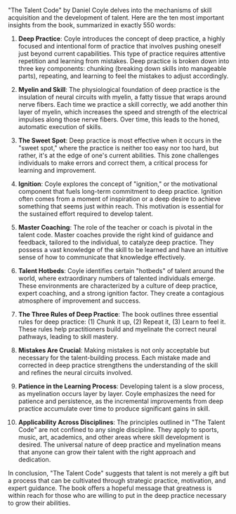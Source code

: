 "The Talent Code" by Daniel Coyle delves into the mechanisms of skill acquisition and the development of talent. Here are the ten most important insights from the book, summarized in exactly 550 words:

1. **Deep Practice**: Coyle introduces the concept of deep practice, a highly focused and intentional form of practice that involves pushing oneself just beyond current capabilities. This type of practice requires attentive repetition and learning from mistakes. Deep practice is broken down into three key components: chunking (breaking down skills into manageable parts), repeating, and learning to feel the mistakes to adjust accordingly.

2. **Myelin and Skill**: The physiological foundation of deep practice is the insulation of neural circuits with myelin, a fatty tissue that wraps around nerve fibers. Each time we practice a skill correctly, we add another thin layer of myelin, which increases the speed and strength of the electrical impulses along those nerve fibers. Over time, this leads to the honed, automatic execution of skills.

3. **The Sweet Spot**: Deep practice is most effective when it occurs in the "sweet spot," where the practice is neither too easy nor too hard, but rather, it's at the edge of one's current abilities. This zone challenges individuals to make errors and correct them, a critical process for learning and improvement.

4. **Ignition**: Coyle explores the concept of "ignition," or the motivational component that fuels long-term commitment to deep practice. Ignition often comes from a moment of inspiration or a deep desire to achieve something that seems just within reach. This motivation is essential for the sustained effort required to develop talent.

5. **Master Coaching**: The role of the teacher or coach is pivotal in the talent code. Master coaches provide the right kind of guidance and feedback, tailored to the individual, to catalyze deep practice. They possess a vast knowledge of the skill to be learned and have an intuitive sense of how to communicate that knowledge effectively.

6. **Talent Hotbeds**: Coyle identifies certain "hotbeds" of talent around the world, where extraordinary numbers of talented individuals emerge. These environments are characterized by a culture of deep practice, expert coaching, and a strong ignition factor. They create a contagious atmosphere of improvement and success.

7. **The Three Rules of Deep Practice**: The book outlines three essential rules for deep practice: (1) Chunk it up, (2) Repeat it, (3) Learn to feel it. These rules help practitioners build and myelinate the correct neural pathways, leading to skill mastery.

8. **Mistakes Are Crucial**: Making mistakes is not only acceptable but necessary for the talent-building process. Each mistake made and corrected in deep practice strengthens the understanding of the skill and refines the neural circuits involved.

9. **Patience in the Learning Process**: Developing talent is a slow process, as myelination occurs layer by layer. Coyle emphasizes the need for patience and persistence, as the incremental improvements from deep practice accumulate over time to produce significant gains in skill.

10. **Applicability Across Disciplines**: The principles outlined in "The Talent Code" are not confined to any single discipline. They apply to sports, music, art, academics, and other areas where skill development is desired. The universal nature of deep practice and myelination means that anyone can grow their talent with the right approach and dedication.

In conclusion, "The Talent Code" suggests that talent is not merely a gift but a process that can be cultivated through strategic practice, motivation, and expert guidance. The book offers a hopeful message that greatness is within reach for those who are willing to put in the deep practice necessary to grow their abilities.